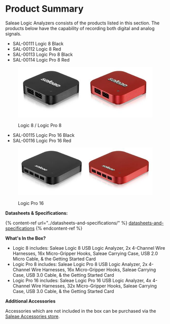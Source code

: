 # Product Summary

Saleae Logic Analyzers consists of the products listed in this section. The products below have the capability of recording both digital and analog signals.

* SAL-00111 Logic 8 Black
* SAL-00112 Logic 8 Red
* SAL-00113 Logic Pro 8 Black
* SAL-00114 Logic Pro 8 Red

<figure><img src="../.gitbook/assets/Logic 8.jpg" alt=""><figcaption><p>Logic 8 / Logic Pro 8</p></figcaption></figure>

* SAL-00115 Logic Pro 16 Black
* SAL-00116 Logic Pro 16 Red

<figure><img src="../.gitbook/assets/Logic Pro 16.jpg" alt=""><figcaption><p>Logic Pro 16</p></figcaption></figure>

**Datasheets & Specifications:**

{% content-ref url="../datasheets-and-specifications/" %}
[datasheets-and-specifications](../datasheets-and-specifications/)
{% endcontent-ref %}

**What's In the Box?**

* Logic 8 includes: Saleae Logic 8 USB Logic Analyzer, 2x 4-Channel Wire Harnesses, 16x Micro-Gripper Hooks, Saleae Carrying Case, USB 2.0 Micro Cable, & the Getting Started Card
* Logic Pro 8 includes: Saleae Logic Pro 8 USB Logic Analyzer, 2x 4-Channel Wire Harnesses, 16x Micro-Gripper Hooks, Saleae Carrying Case, USB 3.0 Cable, & the Getting Started Card
* Logic Pro 16 includes: Saleae Logic Pro 16 USB Logic Analyzer, 4x 4-Channel Wire Harnesses, 32x Micro-Gripper Hooks, Saleae Carrying Case, USB 3.0 Cable, & the Getting Started Card

**Additional Accessories**

Accessories which are not included in the box can be purchased via the [Saleae Accessories store](https://www.saleae.com/accessories).
